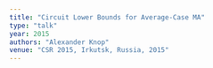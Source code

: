 ```yaml
---
title: "Circuit Lower Bounds for Average-Case MA"
type: "talk"
year: 2015
authors: "Alexander Knop"
venue: "CSR 2015, Irkutsk, Russia, 2015"
---
```

